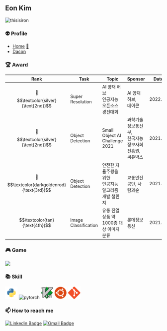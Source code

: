 
## Eon Kim
<p align="left"> <img src="https://komarev.com/ghpvc/?username=thisisiron" alt="thisisiron" /> </p>

### 👽 Profile
- [Home](https://thisisiron.github.io/) [🏡](https://thisisiron.github.io/)
- [Dacon](https://dacon.io/myprofile/90663/home)

### 🏆 Award

| Rank | Task | Topic | Sponsor | Date |
|------|-------|------|---------|------|
| $$\text{🥈}$$ $$\textcolor{silver}{\text{2nd}}$$         | Super<br>Resolution     | AI 양재 허브 <br>인공지능 오픈소스 경진대회    |  AI 양재 허브,<br>데이콘                                      | 2022.11 |
| $$\text{🥈}$$ $$\textcolor{silver}{\text{2nd}}$$         | Object<br>Detection     | Small Object AI Challenge 2021                | 과학기술정보통신부,<br>한국지능정보사회진흥원,<br> 씨유박스                                      | 2021.12 |
| $$\text{🥉}$$ $$\textcolor{darkgoldenrod}{\text{3rd}}$$  | Object<br>Detection     | 안전한 자율주행을 위한 <br>인공지능 알고리즘 개발 챌린지 | 교통안전공단, 사람과숲| 2021.12 |
| $$\textcolor{tan}{\text{4th}}$$            | Image<br>Classification | 유통 진열 상품 약 1000종 대상 이미지 분류               | 롯데정보통신                                | 2021.03 |

### 🎮 Game
<img align="center" src="http://mazassumnida.wtf/api/v2/generate_badge?boj=simpleisthebest"/>


### 📚 Skill
<p align="left">
  <img src="https://raw.githubusercontent.com/github/explore/80688e429a7d4ef2fca1e82350fe8e3517d3494d/topics/python/python.png" alt="python" width="40" height="40"/>
  <img src="https://www.vectorlogo.zone/logos/pytorch/pytorch-icon.svg" alt="pytorch" width="40" height="40"/>
  
  <img src="https://github.com/devicons/devicon/blob/master/icons/vim/vim-original.svg" width="40" height="40"/> 
  <img src="https://github.com/devicons/devicon/blob/master/icons/ubuntu/ubuntu-plain.svg" alt="linux" width="40" height="40"/>
  <img src="https://github.com/devicons/devicon/blob/master/icons/git/git-original.svg" width="40" height="40"/> 
</p>

### 📫 How to reach me
[![Linkedin Badge](https://img.shields.io/badge/-LinkedIn-blue?style=flat-square&logo=Linkedin&logoColor=white&link=https://www.linkedin.com/in/gyeong-hyeon-kim-3aa89817a/)](https://www.linkedin.com/in/%EC%9D%B4%EC%96%B8-%EA%B9%80-16a96415a/)
[![Gmail Badge](https://img.shields.io/badge/Gmail-d14836?style=flat-square&logo=Gmail&logoColor=white&link=mailto:leonardkkh@gmail.com)](mailto:kimiron518@gmail.com)
